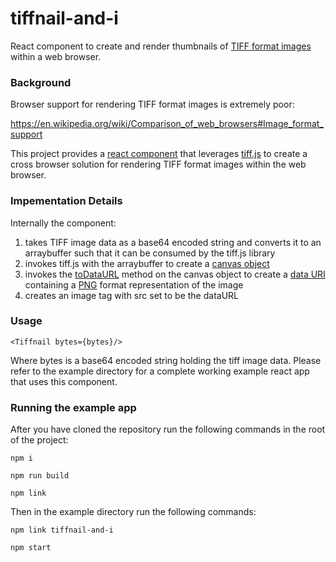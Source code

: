 # tiffnail-and-i
React component to create and render thumbnails of [TIFF format images](https://en.wikipedia.org/wiki/TIFF) within a web browser.

### Background
Browser support for rendering TIFF format images is extremely poor:

https://en.wikipedia.org/wiki/Comparison_of_web_browsers#Image_format_support

This project provides a [react component](https://reactjs.org/docs/react-component.html) that leverages [tiff.js](https://github.com/seikichi/tiff.js) to create a cross browser solution for rendering TIFF format images within the web browser.

### Impementation Details

Internally the component:

1) takes TIFF image data as a base64 encoded string and converts it to an arraybuffer such that it can be consumed by the tiff.js library
2) invokes tiff.js with the arraybuffer to create a [canvas object](https://developer.mozilla.org/en-US/docs/Web/API/HTMLCanvasElement)
3) invokes the [toDataURL](https://developer.mozilla.org/en-US/docs/Web/API/HTMLCanvasElement/toDataURL) method on the canvas object to create a [data URI](https://developer.mozilla.org/en-US/docs/Web/HTTP/Basics_of_HTTP/Data_URIs) containing a [PNG](https://en.wikipedia.org/wiki/Portable_Network_Graphics) format representation of the image
4) creates an image tag with src set to be the dataURL

### Usage

```<Tiffnail bytes={bytes}/>```

Where bytes is a base64 encoded string holding the tiff image data.
Please refer to the example directory for a complete working example react app that uses this component.

### Running the example app

After you have cloned the repository run the following commands in the root of the project:

```npm i```

```npm run build```

```npm link```

Then in the example directory run the following commands:

```npm link tiffnail-and-i```

```npm start```


